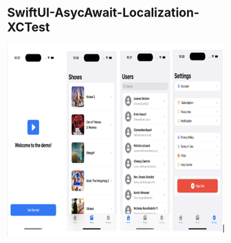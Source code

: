 # SwiftUI-AsycAwait-Localization-XCTest


<img src="demo_screenshots.png" width="1000" height="450">
